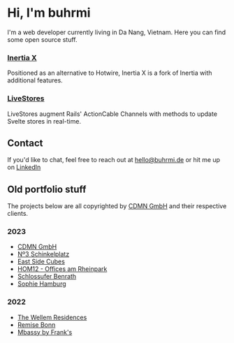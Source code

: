 # Hi, I'm buhrmi

I'm a web developer currently living in Da Nang, Vietnam. Here you can find some open source stuff.

### [Inertia X](https://github.com/buhrmi/inertiax)

Positioned as an alternative to Hotwire, Inertia X is a fork of Inertia with additional features.

### [LiveStores](https://github.com/buhrmi/livestores)

LiveStores augment Rails' ActionCable Channels with methods to update Svelte stores in real-time.

## Contact

If you'd like to chat, feel free to reach out at hello@buhrmi.de or hit me up on [LinkedIn](https://www.linkedin.com/in/buhrmi/)

## Old portfolio stuff

The projects below are all copyrighted by [CDMN GmbH](https://cdmn.de) and their respective clients.

### 2023

- [CDMN GmbH](https://cdmn.de)
- [Nº3 Schinkelplatz](https://no3-schinkelplatz.cdmn.de/en)
- [East Side Cubes](https://www.east-side-cubes.de)
- [HOM12 - Offices am Rheinpark](https://www.hom12.de)
- [Schlossufer Benrath](https://www.schlossufer-benrath.de)
- [Sophie Hamburg](https://sophie.hamburg)

### 2022

- [The Wellem Residences](https://www.thewellemresidences.com)
- [Remise Bonn](https://www.remise-bonn.de)
- [Mbassy by Frank's](https://www.mbassybyfranks.com)

